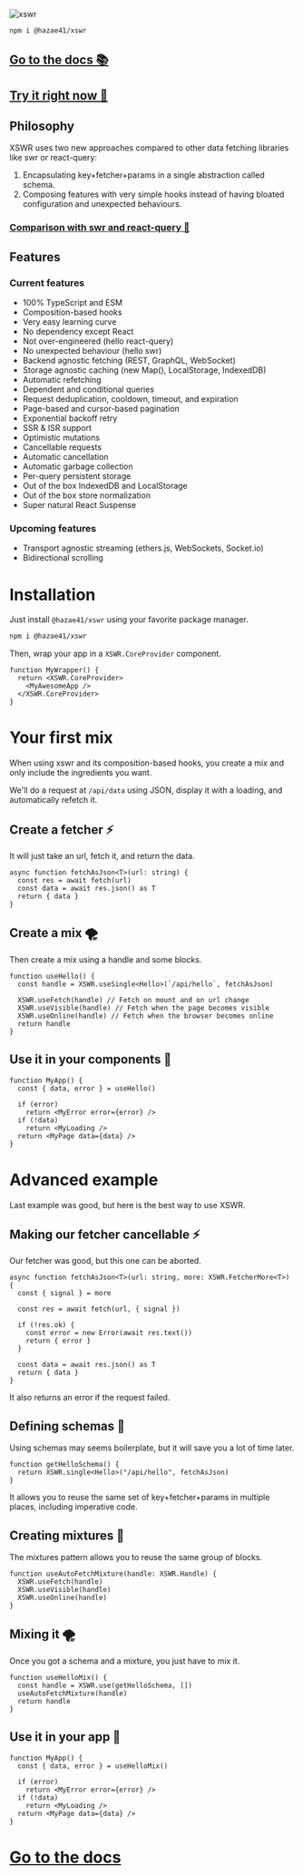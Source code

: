 ![xswr](https://user-images.githubusercontent.com/4405263/189878707-cc666d6f-2c7f-40b4-a308-b827ccef1a6b.png)

```bash
npm i @hazae41/xswr
```

## [Go to the docs 📚](https://xswr.hazae41.me)

## [Try it right now 🚀](https://test.xswr.hazae41.me)

## Philosophy

XSWR uses two new approaches compared to other data fetching libraries like swr or react-query:
1) Encapsulating key+fetcher+params in a single abstraction called schema.
2) Composing features with very simple hooks instead of having bloated configuration and unexpected behaviours.

### [Comparison with swr and react-query 💩](https://xswr.hazae41.me/faq/comparison)

## Features

### Current features

- 100% TypeScript and ESM
- Composition-based hooks
- Very easy learning curve
- No dependency except React
- Not over-engineered (hello react-query)
- No unexpected behaviour (hello swr)
- Backend agnostic fetching (REST, GraphQL, WebSocket)
- Storage agnostic caching (new Map(), LocalStorage, IndexedDB)
- Automatic refetching
- Dependent and conditional queries
- Request deduplication, cooldown, timeout, and expiration
- Page-based and cursor-based pagination
- Exponential backoff retry
- SSR & ISR support
- Optimistic mutations
- Cancellable requests
- Automatic cancellation
- Automatic garbage collection
- Per-query persistent storage
- Out of the box IndexedDB and LocalStorage
- Out of the box store normalization
- Super natural React Suspense

### Upcoming features

- Transport agnostic streaming (ethers.js, WebSockets, Socket.io)
- Bidirectional scrolling

# Installation

Just install `@hazae41/xswr` using your favorite package manager.

```bash
npm i @hazae41/xswr
```

Then, wrap your app in a `XSWR.CoreProvider` component.

```tsx
function MyWrapper() {
  return <XSWR.CoreProvider>
    <MyAwesomeApp />
  </XSWR.CoreProvider>
}
```

# Your first mix

When using xswr and its composition-based hooks, you create a mix and only include the ingredients you want.

We'll do a request at `/api/data` using JSON, display it with a loading, and automatically refetch it.

## Create a fetcher ⚡️

It will just take an url, fetch it, and return the data.

```tsx
async function fetchAsJson<T>(url: string) {
  const res = await fetch(url)
  const data = await res.json() as T
  return { data }
}
```

## Create a mix 🌪

Then create a mix using a handle and some blocks.

```tsx
function useHello() {
  const handle = XSWR.useSingle<Hello>(`/api/hello`, fetchAsJson)
  
  XSWR.useFetch(handle) // Fetch on mount and on url change
  XSWR.useVisible(handle) // Fetch when the page becomes visible
  XSWR.useOnline(handle) // Fetch when the browser becomes online
  return handle
}
```

## Use it in your components 🚀

```tsx
function MyApp() {
  const { data, error } = useHello()

  if (error)
    return <MyError error={error} />
  if (!data)
    return <MyLoading />
  return <MyPage data={data} />
}
```

# Advanced example

Last example was good, but here is the best way to use XSWR.

## Making our fetcher cancellable ⚡️

Our fetcher was good, but this one can be aborted.

```tsx
async function fetchAsJson<T>(url: string, more: XSWR.FetcherMore<T>) {
  const { signal } = more

  const res = await fetch(url, { signal })

  if (!res.ok) {
    const error = new Error(await res.text())
    return { error }
  }

  const data = await res.json() as T
  return { data }
}
```

It also returns an error if the request failed.

## Defining schemas 📐

Using schemas may seems boilerplate, but it will save you a lot of time later.

```tsx
function getHelloSchema() {
  return XSWR.single<Hello>("/api/hello", fetchAsJson)
}
```

It allows you to reuse the same set of key+fetcher+params in multiple places, including imperative code.

## Creating mixtures 🧪

The mixtures pattern allows you to reuse the same group of blocks.

```tsx
function useAutoFetchMixture(handle: XSWR.Handle) {
  XSWR.useFetch(handle)
  XSWR.useVisible(handle)
  XSWR.useOnline(handle)
}
```

## Mixing it 🌪

Once you got a schema and a mixture, you just have to mix it.

```tsx
function useHelloMix() {
  const handle = XSWR.use(getHelloSchema, [])
  useAutoFetchMixture(handle)
  return handle
}
```

## Use it in your app 🚀

```tsx
function MyApp() {
  const { data, error } = useHelloMix()

  if (error)
    return <MyError error={error} />
  if (!data)
    return <MyLoading />
  return <MyPage data={data} />
}
```

# [Go to the docs](https://xswr.hazae41.me)
